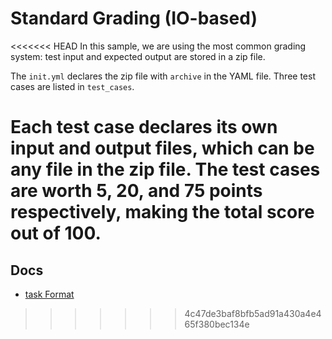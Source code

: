 # Standard Grading (IO-based)

<<<<<<< HEAD
In this sample, we are using the most common grading system: test input and expected output are stored in a zip file.

The `init.yml` declares the zip file with `archive` in the YAML file. Three test cases are listed in `test_cases`.

Each test case declares its own input and output files, which can be any file in the zip file. The test cases are worth 5, 20, and 75 points respectively, making the total score out of 100.
=======
## Docs
* [task Format](https://dmoj.readthedocs.io/en/latest/judge/problem_format/)
>>>>>>> 4c47de3baf8bfb5ad91a430a4e465f380bec134e

